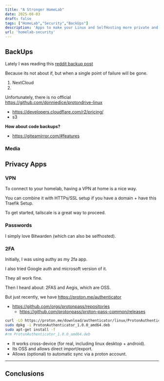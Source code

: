 ```yaml
---
title: "A Stronger HomeLab"
date: 2025-08-03
draft: false
tags: ["HomeLab","Security","BackUps"]
description: 'Apps to make your Linux and SelfHosting more private and secure'
url: 'homelab-security'
---
```



## BackUps

Lately I was reading this [reddit backup post](https://www.reddit.com/r/DataHoarder/comments/1gsutp5/list_of_free_open_source_and_crossplatform_backup/?chainedPosts=t3_yqonpo)

Because its not about if, but when a single point of failure will be gone.


1. NextCloud
2. 

Unfortunately, there is no official https://github.com/donniedice/protondrive-linux

* https://developers.cloudflare.com/r2/pricing/
* s3

**How about code backups?**

* https://giteamirror.com/#features


### Media



## Privacy Apps

### VPN

To connect to your homelab, having a VPN at home is a nice way.

You can combine it with HTTPs/SSL setup if you have a domain + have this Traefik Setup.

To get started, tailscale is a great way to proceed.

### Passwords

I simply love Bitwarden (which can also be selfhosted).



### 2FA

Initially, I was using authy as my 2fa app.

I also tried Google auth and microsoft version of it.

They all work fine.

Then I heard about: 2FAS and Aegis, which are OSS.

But just recently, we have https://proton.me/authenticator

* https://github.com/orgs/protonpass/repositories
    * https://github.com/protonpass/proton-pass-common/releases

```sh
curl -LO https://proton.me/download/authenticator/linux/ProtonAuthenticator_1.0.0_amd64.deb
sudo dpkg -i ProtonAuthenticator_1.0.0_amd64.deb
sudo apt-get install -f
#rm ProtonAuthenticator_1.0.0_amd64.deb
```

* It works cross-device (for real, including linux desktop + android).
* Its OSS and allows direct import/export.
* Allows (optional) to automatic sync via a proton account.


---

## Conclusions